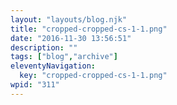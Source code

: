 ```yaml
---
layout: "layouts/blog.njk"
title: "cropped-cropped-cs-1-1.png"
date: "2016-11-30 13:56:51"
description: ""
tags: ["blog","archive"]
eleventyNavigation:
  key: "cropped-cropped-cs-1-1.png"
wpid: "311"
---
```

